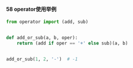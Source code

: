 #### 58 operator使用举例

```python
from operator import (add, sub)


def add_or_sub(a, b, oper):
    return (add if oper == '+' else sub)(a, b)


add_or_sub(1, 2, '-')  # -1
```